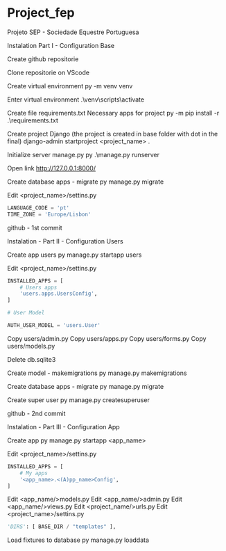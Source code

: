 # Project_fep
Projeto SEP - Sociedade Equestre Portuguesa

Instalation Part I - Configuration Base

Create github repositorie

Clone repositorie on VScode

Create virtual environment
py -m venv venv

Enter virtual environment
.\venv\scripts\activate

Create file requirements.txt
Necessary apps for project
py -m pip install -r .\requirements.txt

Create project Django (the project is created in base folder with dot in the final)
django-admin startproject <project_name> .

Initialize server manage.py
py .\manage.py runserver

Open link
http://127.0.0.1:8000/

Create database apps - migrate
py manage.py migrate

Edit <project_name>/settins.py
```python
LANGUAGE_CODE = 'pt'
TIME_ZONE = 'Europe/Lisbon'
```

github - 1st commit


Instalation - Part II - Configuration Users

Create app users
py manage.py startapp users

Edit <project_name>/settins.py
```python
INSTALLED_APPS = [
    # Users apps
    'users.apps.UsersConfig',
]

# User Model

AUTH_USER_MODEL = 'users.User'
```

Copy users/admin.py
Copy users/apps.py
Copy users/forms.py
Copy users/models.py

Delete db.sqlite3

Create model - makemigrations
py manage.py makemigrations

Create database apps - migrate
py manage.py migrate

Create super user
py manage.py createsuperuser

github - 2nd commit


Instalation - Part III - Configuration App

Create app
py manage.py startapp <app_name>

Edit <project_name>/settins.py
```python
INSTALLED_APPS = [
    # My apps
    '<app_name>.<(A)pp_name>Config',
]
```

Edit <app_name/>models.py
Edit <app_name/>admin.py
Edit <app_name/>views.py
Edit <project_name/>urls.py
Edit <project_name>/settins.py
```python
'DIRS': [ BASE_DIR / "templates" ],
```

Load fixtures to database
py manage.py loaddata <fixtures>
